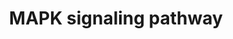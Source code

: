---
annotations:
- type: Pathway Ontology
  value: mitogen activated protein kinase signaling pathway
- type: Pathway Ontology
  value: mitogen activated protein kinase signaling pathway
authors:
- MaintBot
- Khanspers
- Ddigles
- Egonw
- Mkutmon
- DeSl
- Eweitz
description: 'The mitogen-activated protein kinase (MAPK) cascade is a highly conserved
  module that is involved in various cellular functions, including cell proliferation,
  differentiation and migration. Mammals express at least four distinctly regulated
  groups of MAPKs, extracellular signal-related kinases (ERK)-1/2, Jun amino-terminal
  kinases (JNK1/2/3), p38 proteins (p38alpha/beta/gamma/delta) and ERK5, that are
  activated by specific MAPKKs: MEK1/2 for ERK1/2, MKK3/6 for the p38, MKK4/7 (JNKK1/2)
  for the JNKs, and MEK5 for ERK5. Each MAPKK, however, can be activated by more than
  one MAPKKK, increasing the complexity and diversity of MAPK signalling. Presumably
  each MAPKKK confers responsiveness to distinct stimuli. For example, activation
  of ERK1/2 by growth factors depends on the MAPKKK c-Raf, but other MAPKKKs may activate
  ERK1/2 in response to pro-inflammatory stimuli.  Source: KEGG http://www.genome.jp/dbget-bin/www_bget?pathway:map04010'
last-edited: 2021-05-19
organisms:
- Gallus gallus
redirect_from:
- /index.php/Pathway:WP769
- /instance/WP769
schema-jsonld:
- '@context': https://schema.org/
  '@id': https://wikipathways.github.io/pathways/WP769.html
  '@type': Dataset
  creator:
    '@type': Organization
    name: WikiPathways
  description: 'The mitogen-activated protein kinase (MAPK) cascade is a highly conserved
    module that is involved in various cellular functions, including cell proliferation,
    differentiation and migration. Mammals express at least four distinctly regulated
    groups of MAPKs, extracellular signal-related kinases (ERK)-1/2, Jun amino-terminal
    kinases (JNK1/2/3), p38 proteins (p38alpha/beta/gamma/delta) and ERK5, that are
    activated by specific MAPKKs: MEK1/2 for ERK1/2, MKK3/6 for the p38, MKK4/7 (JNKK1/2)
    for the JNKs, and MEK5 for ERK5. Each MAPKK, however, can be activated by more
    than one MAPKKK, increasing the complexity and diversity of MAPK signalling. Presumably
    each MAPKKK confers responsiveness to distinct stimuli. For example, activation
    of ERK1/2 by growth factors depends on the MAPKKK c-Raf, but other MAPKKKs may
    activate ERK1/2 in response to pro-inflammatory stimuli.  Source: KEGG http://www.genome.jp/dbget-bin/www_bget?pathway:map04010'
  keywords:
  - HRAS
  - FGF9
  - STK3
  - FGF22
  - MAP3K2
  - TGFBR2
  - ChALK5
  - MAPK8IP2
  - PDGF-A
  - MAPK11
  - DUSP3
  - STMN1
  - RAC2
  - CACNA1I
  - MAPK8IP3
  - FGF6
  - CD14
  - CACNA2D4
  - MAPT
  - CACNG7
  - FGF2
  - TRAF6
  - RPS6KA5
  - PAK1
  - EGF
  - Ca2+
  - DUSP2
  - ARRB2
  - TP53
  - RAP1B
  - PPP3CA
  - TGFB3
  - FGF8
  - RAPGEF2
  - FGF10
  - RRAS
  - FGFR1
  - MAP2K4
  - MKNK1
  - JUND
  - MAX
  - RASGRP3
  - SOS1
  - MAP4K1
  - NTRK1
  - MAPK3
  - DAG
  - MAP3K14
  - PDGFRB
  - IL1R1
  - IKBKB
  - MAP3K13
  - SOS2
  - PTPRR
  - DUSP6
  - CACNG6
  - MAP3K8
  - CRKL
  - CACNG3
  - NTF3
  - IKBKG
  - PPP3R1
  - IL1A
  - FAS
  - BDNF
  - PPM1B
  - cRac1B
  - LRRK2
  - CACNA1A
  - PTPN5
  - Fgf7
  - FOS
  - TAOK2
  - PRKACB
  - TAOK1
  - PPP5C
  - FGF5
  - DUSP10
  - MAP2K3
  - DUSP4
  - CACNA1F
  - PPP3R2
  - KRAS
  - HSPA1B
  - RASA2
  - MAP3K12
  - PRKACG
  - CACNA2D2
  - MKNK2
  - MAP3K1
  - DDIT3
  - TGFB2
  - CACNG5
  - MAPK14
  - RPS6KA3
  - HSPA6
  - ECSIT
  - CASP3
  - MAP2K7
  - CACNB3
  - PPP3CC
  - IL1R2
  - HSPA1L
  - CACNG4
  - CACNG1
  - CACNA1D
  - MAP3K11
  - PAK2
  - TNFSF6
  - MAPK10
  - JUN
  - FGFR2
  - PPM1A
  - Phosphatidylinositol
  - GNA12
  - CHUK
  - FGF17
  - HSPA1A
  - EGFR
  - MAP4K2
  - ELK1
  - SRF
  - DUSP8
  - RASGRP2
  - ELK4
  - MAPK12
  - MAPKAPK5
  - PLA2G4D
  - NFKB2
  - CACNA1C
  - MAPK1
  - RPS6KA4
  - FGF23
  - PLA2G4E
  - GNG12
  - AKT2
  - NF1
  - NLK
  - ARRB1
  - FGF13
  - CDC42
  - cAMP
  - FLNC
  - signaling system
  - PLA2G4C
  - CACNA1E
  - DAXX
  - MYC
  - MAPKAPK2
  - PTPN7
  - CACNB2
  - HSPA2
  - FGF12
  - MAPK8
  - MAP4K3
  - Wnt signaling pathway
  - PLA2G4B
  - ATF2
  - MEF2C
  - MAP2K5
  - p53 signaling pathway
  - FGF19
  - Cell cycle
  - NR4A1
  - CACNA2D1
  - FLNB
  - AKT1
  - RASA1
  - RASGRF1
  - PPP5D1
  - CACNA1H
  - RAF1
  - CACNB4
  - HSPA8
  - BRAF
  - MAPK7
  - MAPK8IP1
  - RELA
  - CDC25B
  - MAP4K4
  - FGFR4
  - Fgf16
  - ATF4
  - TRAF2
  - PRKCG
  - MAPK9
  - NFKB1
  - RELB
  - MAP3K5
  - TAOK3
  - MAPK13
  - CACNA1G
  - FGF4
  - TNF
  - il-1beta
  - NGF
  - DUSP16
  - DUSP1
  - PDGFB
  - NTF4
  - CACNG8
  - FGFR3
  - CRK
  - FGF3
  - TNFRSF1A
  - MAP3K4
  - RASGRP4
  - PRKCA
  - MAPKAPK3
  - LAMTOR3
  - FGF14
  - NFATC3
  - NRAS
  - MAP2K1
  - PPP3CB
  - RASGRP1
  - NTRK2
  - CACNG2
  - GADD45A
  - PLA2G4F
  - MAP3K20
  - Apoptosis
  - RAP1A
  - FGF21
  - cRac1A
  - MAP2K2
  - CACNA2D3
  - CACNA1B
  - RRAS2
  - LPS
  - IP3
  - MRAS
  - DUSP9
  - RASGRF2
  - PLA2G4A
  - MAP2K6
  - CACNA1S
  - STK4
  - PRKCD
  - FGF20
  - GRB2
  - PRKACA
  - TGFB1
  - FGF11
  - FLNA
  - AKT3
  - FGF-18
  - CACNB1
  - DUSP7
  - TAB1
  - FGF1
  - TAB2
  - MAP3K6
  - MAP3K7
  - HSPB1
  - MOS
  - NFATC1
  license: CC0
  name: MAPK signaling pathway
seo: CreativeWork
title: MAPK signaling pathway
wpid: WP769
---
